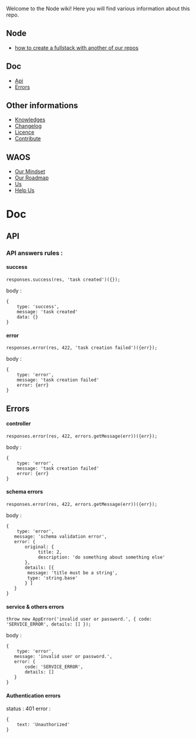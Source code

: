 Welcome to the Node wiki! Here you will find various information about this repo.

## Node 

* [how to create a fullstack with another of our repos](https://github.com/weareopensource/weareopensource.github.io/wiki)

## Doc 

* [Api](https://github.com/weareopensource/Node/blob/master/WIKI.md#API)
* [Errors](https://github.com/weareopensource/Node/blob/master/WIKI.md#Errors)

## Other informations

* [Knowledges](https://github.com/weareopensource/Node/blob/master/KNOWLEDGES.md)
* [Changelog](https://github.com/weareopensource/Node/blob/master/CHANGELOG.md)
* [Licence](https://github.com/weareopensource/Node/blob/master/LICENSE.md)
* [Contribute](https://github.com/weareopensource/weareopensource.github.io/wiki/Contribute)

## WAOS

* [Our Mindset](https://weareopensource.me/introduction/)
* [Our Roadmap](https://github.com/weareopensource/weareopensource.github.io/projects)
* [Us](https://github.com/weareopensource/weareopensource.github.io/wiki/Us)
* [Help Us](https://github.com/weareopensource/weareopensource.github.io/wiki/HelpUs)

# Doc

## API

### API answers rules : 

#### success

`responses.success(res, 'task created')({});`

body : 

```
{ 
	type: 'success', 
	message: 'task created' 
	data: {}
}
```

#### error

`responses.error(res, 422, 'task creation failed')({err});`

body : 

```
{ 
	type: 'error', 
	message: 'task creation failed' 
	error: {err}
}
```

## Errors

#### controller

`responses.error(res, 422, errors.getMessage(err))({err});`

body : 

```
{ 
	type: 'error', 
	message: 'task creation failed' 
	error: {err}
}
```

#### schema errors

`responses.error(res, 422, errors.getMessage(err))({err});`

body : 

```
{ 
	type: 'error',
   message: 'schema validation error',
   error: { 
       original: { 
            title: 2, 
            description: 'do something about something else' 
       },
       details: [{ 
       	message: 'title must be a string', 
       	type: 'string.base' 
       } ] 
   } 
}
```

#### service & others errors

`throw new AppError('invalid user or password.', { code: 'SERVICE_ERROR', details: [] });`

body : 

```
{ 
	type: 'error',
   message: 'invalid user or password.',
   error: { 
	   code: 'SERVICE_ERROR',
       details: [] 
   } 
}
```

#### Authentication errors

status : 401 
error : 

```
{
	text: 'Unauthorized'
}
```
